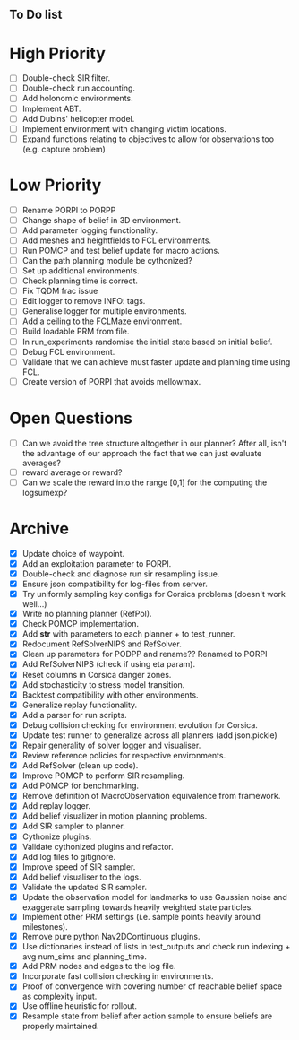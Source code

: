 ## To Do list

# High Priority
- [ ] Double-check SIR filter.
- [ ] Double-check run accounting.
- [ ] Add holonomic environments.
- [ ] Implement ABT.
- [ ] Add Dubins' helicopter model.
- [ ] Implement environment with changing victim locations.
- [ ] Expand functions relating to objectives to allow for observations too (e.g. capture problem)

# Low Priority
- [ ] Rename PORPI to PORPP
- [ ] Change shape of belief in 3D environment.
- [ ] Add parameter logging functionality.
- [ ] Add meshes and heightfields to FCL environments.
- [ ] Run POMCP and test belief update for macro actions.
- [ ] Can the path planning module be cythonized?
- [ ] Set up additional environments.
- [ ] Check planning time is correct.
- [ ] Fix TQDM frac issue
- [ ] Edit logger to remove INFO: tags.
- [ ] Generalise logger for multiple environments.
- [ ] Add a ceiling to the FCLMaze environment.
- [ ] Build loadable PRM from file.
- [ ] In run_experiments randomise the initial state based on initial belief.
- [ ] Debug FCL environment.
- [ ] Validate that we can achieve must faster update and planning time using FCL.
- [ ] Create version of PORPI that avoids mellowmax.

# Open Questions
- [ ] Can we avoid the tree structure altogether in our planner? After all, isn't the advantage of our approach the fact that we can just evaluate averages?
- [ ] reward average or reward?
- [ ] Can we scale the reward into the range [0,1] for the computing the logsumexp?

# Archive
- [x] Update choice of waypoint.
- [x] Add an exploitation parameter to PORPI.
- [x] Double-check and diagnose run sir resampling issue.
- [x] Ensure json compatibility for log-files from server.
- [x] Try uniformly sampling key configs for Corsica problems (doesn't work well...)
- [x] Write no planning planner (RefPol).
- [x] Check POMCP implementation.
- [x] Add __str__ with parameters to each planner + to test_runner.
- [x] Redocument RefSolverNIPS and RefSolver.
- [x] Clean up parameters for PODPP and rename?? Renamed to PORPI
- [x] Add RefSolverNIPS (check if using eta param).
- [x] Reset columns in Corsica danger zones.
- [X] Add stochasticity to stress model transition.
- [x] Backtest compatibility with other environments.
- [x] Generalize replay functionality.
- [x] Add a parser for run scripts.
- [x] Debug collision checking for environment evolution for Corsica.
- [x] Update test runner to generalize across all planners (add json.pickle)
- [x] Repair generality of solver logger and visualiser.
- [x] Review reference policies for respective environments.
- [x] Add RefSolver (clean up code).
- [x] Improve POMCP to perform SIR resampling.
- [x] Add POMCP for benchmarking.
- [x] Remove definition of MacroObservation equivalence from framework.
- [x] Add replay logger.
- [x] Add belief visualizer in motion planning problems.
- [x] Add SIR sampler to planner.
- [x] Cythonize plugins.
- [x] Validate cythonized plugins and refactor.
- [x] Add log files to gitignore.
- [x] Improve speed of SIR sampler.
- [x] Add belief visualiser to the logs.
- [x] Validate the updated SIR sampler.
- [x] Update the observation model for landmarks to use Gaussian noise and exaggerate sampling towards heavily weighted state particles.
- [x] Implement other PRM settings (i.e. sample points heavily around milestones).
- [x] Remove pure python Nav2DContinuous plugins.
- [x] Use dictionaries instead of lists in test_outputs and check run indexing + avg num_sims and planning_time.
- [x] Add PRM nodes and edges to the log file.
- [x] Incorporate fast collision checking in environments.
- [x] Proof of convergence with covering number of reachable belief space as complexity input.
- [x] Use offline heuristic for rollout.
- [X] Resample state from belief after action sample to ensure beliefs are properly maintained.